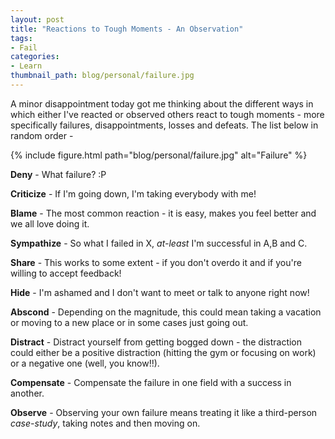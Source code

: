 ```yaml
---
layout: post
title: "Reactions to Tough Moments - An Observation"
tags:
- Fail
categories:
- Learn
thumbnail_path: blog/personal/failure.jpg
---
```


A minor disappointment today got me thinking about the different ways in which either I've reacted or observed others react to tough moments - more specifically failures, disappointments, losses and defeats. The list below in random order - 

{% include figure.html path="blog/personal/failure.jpg" alt="Failure" %}

**Deny** - What failure? :P

**Criticize** - If I'm going down, I'm taking everybody with me!

**Blame** - The most common reaction - it is easy, makes you feel better and we all love doing it.

**Sympathize** - So what I failed in X, *at-least* I'm successful in A,B and C.

**Share** - This works to some extent - if you don't overdo it and if you're willing to accept feedback!

**Hide** - I'm ashamed and I don't want to meet or talk to anyone right now!

**Abscond** - Depending on the magnitude, this could mean taking a vacation or moving to a new place or in some cases just going out.

**Distract** - Distract yourself from getting bogged down - the distraction could either be a positive distraction (hitting the gym or focusing on work) or a negative one (well, you know!!).

**Compensate** - Compensate the failure in one field with a success in another.

**Observe** - Observing your own failure means treating it like a third-person *case-study*, taking notes and then moving on.